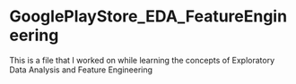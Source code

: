 # GooglePlayStore_EDA_FeatureEngineering
This is a file that I worked on while learning the concepts of Exploratory Data Analysis and Feature Engineering
